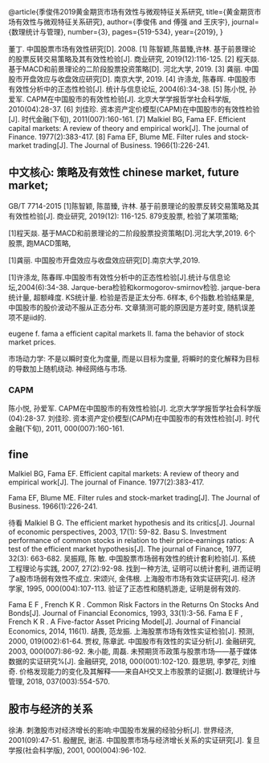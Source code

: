 

@article{季俊伟2019黄金期货市场有效性与微观特征关系研究,
  title={黄金期货市场有效性与微观特征关系研究},
  author={季俊伟 and 傅强 and 王庆宇},
  journal={数理统计与管理},
  number={3},
  pages={519-534},
  year={2019},
}

董丁. 中国股票市场有效性研究[D]. 2008.
[1] 陈智颖,陈苗臻,许林. 基于前景理论的股票反转交易策略及其有效性检验[J]. 商业研究, 2019(12):116-125.
[2] 程天燚. 基于MACD和前景理论的二阶段股票投资策略[D]. 河北大学, 2019.
[3] 龚丽. 中国股市开盘效应与收盘效应研究[D]. 南京大学, 2019.
[4] 许涤龙, 陈春晖. 中国股市有效性分析中的正态性检验[J]. 统计与信息论坛, 2004(6):34-38.
[5] 陈小悦, 孙爱军. CAPM在中国股市的有效性检验[J]. 北京大学学报哲学社会科学版, 2010(04):28-37.
[6] 刘佳珍. 资本资产定价模型(CAPM)在中国股市的有效性检验[J]. 时代金融(下旬), 2011(007):160-161.
[7] Malkiel BG, Fama EF. Efficient capital markets: A review of theory and empirical work[J]. The journal of Finance. 1977(2):383-417.
[8] Fama EF, Blume ME. Filter rules and stock-market trading[J]. The Journal of Business. 1966(1):226-241.

## 中文核心: 策略及有效性 chinese market, future market;

GB/T 7714-2015
[1]陈智颖, 陈苗臻, 许林. 基于前景理论的股票反转交易策略及其有效性检验[J]. 商业研究, 2019(12): 116-125.
879支股票, 检验了某项策略;

[1]程天燚. 基于MACD和前景理论的二阶段股票投资策略[D].河北大学,2019.
6个股票, 跑MACD策略, 

[1]龚丽. 中国股市开盘效应与收盘效应研究[D].南京大学,2019.

[1]许涤龙, 陈春晖.中国股市有效性分析中的正态性检验[J].统计与信息论坛,2004(6):34-38.
Jarque-bera检验和kormogorov-smirnov检验.
jarque-bera统计量, 超额峰度.  KS统计量. 检验是否是正太分布.
6样本, 6个指数.检验结果是, 中国股市的股价波动不服从正态分布. 文章猜测可能的原因是方差时变, 随机误差项不是iid的.

eugene f. fama a efficient capital markets II.
fama the behavior of stock market prices.

市场动力学: 不是以瞬时变化为度量, 而是以目标为度量, 将瞬时的变化解释为目标的导数加上随机绕动. 神经网络与市场.



### CAPM

陈小悦, 孙爱军. CAPM在中国股市的有效性检验[J]. 北京大学学报哲学社会科学版(04):28-37.
刘佳珍. 资本资产定价模型(CAPM)在中国股市的有效性检验[J]. 时代金融(下旬), 2011, 000(007):160-161.

## fine

Malkiel BG, Fama EF. Efficient capital markets: A review of theory and empirical work[J]. The journal of Finance. 1977(2):383-417.

Fama EF, Blume ME. Filter rules and stock-market trading[J]. The Journal of Business. 1966(1):226-241.

待看
Malkiel B G. The efficient market hypothesis and its critics[J]. Journal of economic perspectives, 2003, 17(1): 59-82.
Basu S. Investment performance of common stocks in relation to their price‐earnings ratios: A test of the efficient market hypothesis[J]. The journal of Finance, 1977, 32(3): 663-682.
吴振翔, 陈 敏. 中国股票市场弱有效性的统计套利检验[J]. 系统工程理论与实践, 2007, 27(2):92-98.
找到一种方法, 证明可以统计套利, 进而证明了a股市场弱有效性不成立.
宋颂兴, 金伟根. 上海股市市场有效实证研究[J]. 经济学家, 1995, 000(004):107-113.
验证了正态性和随机游走, 证明是弱有效的.

Fama E F , French K R . Common Risk Factors in the Returns On Stocks And Bonds[J]. Journal of Financial Economics, 1993, 33(1):3-56.
Fama E F , French K R . A Five-factor Asset Pricing Model[J]. Journal of Financial Economics, 2014, 116(1).
胡畏, 范龙振. 上海股票市场有效性实证检验[J]. 预测, 2000, 019(002):61-64.
贾权, 陈章武. 中国股市有效性的实证分析[J]. 金融研究, 2003, 000(007):86-92.
朱小能, 周磊. 未预期货币政策与股票市场——基于媒体数据的实证研究%[J]. 金融研究, 2018, 000(001):102-120.
聂思玥, 李梦花, 刘维奇. 价格发现能力的变化及其解释——来自AH交叉上市股票的证据[J]. 数理统计与管理, 2018, 037(003):554-570.

## 股市与经济的关系
徐涛. 刺激股市对经济增长的影响:中国股市发展的经验分析[J]. 世界经济, 2001(09):47-51.
殷醒民, 谢洁. 中国股票市场与经济增长关系的实证研究[J]. 复旦学报(社会科学版), 2001, 000(004):96-102.
